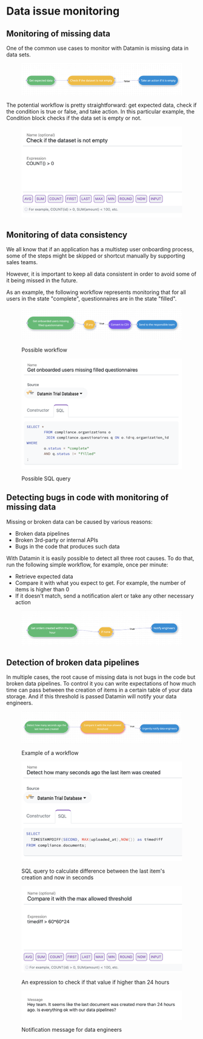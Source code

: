 # Data issue monitoring

## Monitoring of missing data

One of the common use cases to monitor with Datamin is missing data in data sets.

<figure><img src="../.gitbook/assets/Screenshot 2022-10-02 at 00.14.26.png" alt=""><figcaption></figcaption></figure>

The potential workflow is pretty straightforward: get expected data, check if the condition is true or false, and take action. In this particular example, the Condition block checks if the data set is empty or not.

<figure><img src="../.gitbook/assets/Screenshot 2022-10-02 at 00.14.52.png" alt=""><figcaption></figcaption></figure>

## Monitoring of data consistency

We all know that if an application has a multistep user onboarding process, some of the steps might be skipped or shortcut manually by supporting sales teams.&#x20;

However, it is important to keep all data consistent in order to avoid some of it being missed in the future.

As an example, the following workflow represents monitoring that for all users in the state "complete", questionnaires are in the state "filled".

<figure><img src="../.gitbook/assets/Screenshot 2022-10-07 at 17.26.42.png" alt=""><figcaption><p>Possible workflow</p></figcaption></figure>

&#x20;

<figure><img src="../.gitbook/assets/Screenshot 2022-10-07 at 17.27.04.png" alt=""><figcaption><p>Possible SQL query</p></figcaption></figure>

## Detecting bugs in code with monitoring of missing data

Missing or broken data can be caused by various reasons:

* Broken data pipelines
* Broken 3rd-party or internal APIs
* Bugs in the code that produces such data

With Datamin it is easily possible to detect all three root causes. To do that, run the following simple workflow, for example, once per minute:

* Retrieve expected data
* Compare it with what you expect to get. For example, the number of items is higher than 0
* If it doesn't match, send a notification alert or take any other necessary action

<figure><img src="../.gitbook/assets/Screenshot 2022-10-07 at 19.16.23.png" alt=""><figcaption></figcaption></figure>

## Detection of broken data pipelines

In multiple cases, the root cause of missing data is not bugs in the code but broken data pipelines. To control it you can write expectations of how much time can pass between the creation of items in a certain table of your data storage. And if this threshold is passed Datamin will notify your data engineers.

<figure><img src="../.gitbook/assets/Screenshot 2022-10-09 at 22.36.40.png" alt=""><figcaption><p>Example of a workflow</p></figcaption></figure>

<figure><img src="../.gitbook/assets/Screenshot 2022-10-09 at 22.36.51.png" alt=""><figcaption><p>SQL query to calculate difference between the last item's creation and now in seconds</p></figcaption></figure>

<figure><img src="../.gitbook/assets/Screenshot 2022-10-09 at 22.37.11.png" alt=""><figcaption><p>An expression to check if that value if higher than 24 hours</p></figcaption></figure>

<figure><img src="../.gitbook/assets/Screenshot 2022-10-09 at 22.37.32.png" alt=""><figcaption><p>Notification message for data engineers</p></figcaption></figure>
